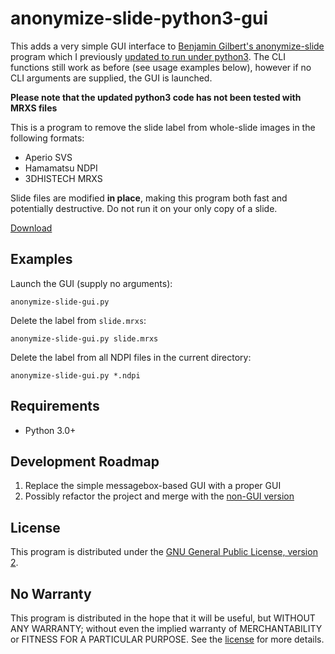 anonymize-slide-python3-gui
===========================

This adds a very simple GUI interface to [Benjamin Gilbert's anonymize-slide](https://github.com/bgilbert/anonymize-slide) program which I previously [updated to run under python3](https://github.com/cornish/anonymize-slide-python3). The CLI functions still work as before (see usage examples below), however if no CLI arguments are supplied, the GUI is launched.

**Please note that the updated python3 code has not been tested with MRXS files**

This is a program to remove the slide label from whole-slide images in the
following formats:

 * Aperio SVS
 * Hamamatsu NDPI
 * 3DHISTECH MRXS

Slide files are modified **in place**, making this program both fast and
potentially destructive.  Do not run it on your only copy of a slide.

[Download](https://github.com/cornish/anonymize-slide-python3-gui/releases)

Examples
--------
Launch the GUI (supply no arguments):

    anonymize-slide-gui.py

Delete the label from `slide.mrxs`:

    anonymize-slide-gui.py slide.mrxs

Delete the label from all NDPI files in the current directory:

    anonymize-slide-gui.py *.ndpi

Requirements
------------

 * Python 3.0+

Development Roadmap
-------------------

1. Replace the simple messagebox-based GUI with a proper GUI 
2. Possibly refactor the project and merge with the [non-GUI version](https://github.com/cornish/anonymize-slide-python3)

License
-------

This program is distributed under the [GNU General Public License, version
2](LICENSE).

No Warranty
-----------

This program is distributed in the hope that it will be useful, but WITHOUT
ANY WARRANTY; without even the implied warranty of MERCHANTABILITY or
FITNESS FOR A PARTICULAR PURPOSE.  See the [license](COPYING) for more
details.
